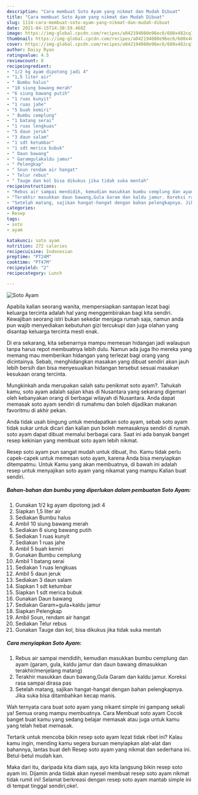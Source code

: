 ```yaml
---
description: "Cara membuat Soto Ayam yang nikmat dan Mudah Dibuat"
title: "Cara membuat Soto Ayam yang nikmat dan Mudah Dibuat"
slug: 1114-cara-membuat-soto-ayam-yang-nikmat-dan-mudah-dibuat
date: 2021-04-15T14:30:59.468Z
image: https://img-global.cpcdn.com/recipes/a042194080e96ec6/680x482cq70/soto-ayam-foto-resep-utama.jpg
thumbnail: https://img-global.cpcdn.com/recipes/a042194080e96ec6/680x482cq70/soto-ayam-foto-resep-utama.jpg
cover: https://img-global.cpcdn.com/recipes/a042194080e96ec6/680x482cq70/soto-ayam-foto-resep-utama.jpg
author: Daisy Ryan
ratingvalue: 4.5
reviewcount: 8
recipeingredient:
- "1/2 kg ayam dipotong jadi 4"
- "1,5 liter air"
- " Bumbu halus"
- "10 siung bawang merah"
- "6 siung bawang putih"
- "1 ruas kunyit"
- "1 ruas jahe"
- "5 buah kemiri"
- " Bumbu cemplung"
- "1 batang serai"
- "1 ruas lengkuas"
- "5 daun jeruk"
- "3 daun salam"
- "1 sdt ketumbar"
- "1 sdt merica bubuk"
- " Daun bawang"
- " Garamgulakaldu jamur"
- " Pelengkap"
- " Soun rendam air hangat"
- " Telur rebus"
- " Tauge dan kol bisa dikukus jika tidak suka mentah"
recipeinstructions:
- "Rebus air sampai mendidih, kemudian masukkan bumbu cemplung dan ayam (garam, gula, kaldu jamur dan daun bawang dimasukkan terakhir/menjelang matang)"
- "Terakhir masukkan daun bawang,Gula Garam dan kaldu jamur. Koreksi rasa sampai dirasa pas"
- "Setelah matang, sajikan hangat-hangat dengan bahan pelengkapnya. Jika suka bisa ditambahkan kecap manis."
categories:
- Resep
tags:
- soto
- ayam

katakunci: soto ayam 
nutrition: 272 calories
recipecuisine: Indonesian
preptime: "PT24M"
cooktime: "PT47M"
recipeyield: "2"
recipecategory: Lunch

---
```



![Soto Ayam](https://img-global.cpcdn.com/recipes/a042194080e96ec6/680x482cq70/soto-ayam-foto-resep-utama.jpg)

Apabila kalian seorang wanita, mempersiapkan santapan lezat bagi keluarga tercinta adalah hal yang menggembirakan bagi kita sendiri. Kewajiban seorang istri bukan sekedar menjaga rumah saja, namun anda pun wajib menyediakan kebutuhan gizi tercukupi dan juga olahan yang disantap keluarga tercinta mesti enak.

Di era  sekarang, kita sebenarnya mampu memesan hidangan jadi walaupun tanpa harus repot membuatnya lebih dulu. Namun ada juga lho mereka yang memang mau memberikan hidangan yang terlezat bagi orang yang dicintainya. Sebab, menghidangkan masakan yang dibuat sendiri akan jauh lebih bersih dan bisa menyesuaikan hidangan tersebut sesuai masakan kesukaan orang tercinta. 



Mungkinkah anda merupakan salah satu penikmat soto ayam?. Tahukah kamu, soto ayam adalah sajian khas di Nusantara yang sekarang digemari oleh kebanyakan orang di berbagai wilayah di Nusantara. Anda dapat memasak soto ayam sendiri di rumahmu dan boleh dijadikan makanan favoritmu di akhir pekan.

Anda tidak usah bingung untuk mendapatkan soto ayam, sebab soto ayam tidak sukar untuk dicari dan kalian pun boleh memasaknya sendiri di rumah. soto ayam dapat dibuat memalui berbagai cara. Saat ini ada banyak banget resep kekinian yang membuat soto ayam lebih nikmat.

Resep soto ayam pun sangat mudah untuk dibuat, lho. Kamu tidak perlu capek-capek untuk memesan soto ayam, karena Anda bisa menyiapkan ditempatmu. Untuk Kamu yang akan membuatnya, di bawah ini adalah resep untuk menyajikan soto ayam yang nikamat yang mampu Kalian buat sendiri.

<!--inarticleads1-->

##### Bahan-bahan dan bumbu yang diperlukan dalam pembuatan Soto Ayam:

1. Gunakan 1/2 kg ayam dipotong jadi 4
1. Siapkan 1,5 liter air
1. Sediakan  Bumbu halus
1. Ambil 10 siung bawang merah
1. Sediakan 6 siung bawang putih
1. Sediakan 1 ruas kunyit
1. Sediakan 1 ruas jahe
1. Ambil 5 buah kemiri
1. Gunakan  Bumbu cemplung
1. Ambil 1 batang serai
1. Sediakan 1 ruas lengkuas
1. Ambil 5 daun jeruk
1. Sediakan 3 daun salam
1. Siapkan 1 sdt ketumbar
1. Siapkan 1 sdt merica bubuk
1. Gunakan  Daun bawang
1. Sediakan  Garam+gula+kaldu jamur
1. Siapkan  Pelengkap
1. Ambil  Soun, rendam air hangat
1. Sediakan  Telur rebus
1. Gunakan  Tauge dan kol, bisa dikukus jika tidak suka mentah




<!--inarticleads2-->

##### Cara menyiapkan Soto Ayam:

1. Rebus air sampai mendidih, kemudian masukkan bumbu cemplung dan ayam (garam, gula, kaldu jamur dan daun bawang dimasukkan terakhir/menjelang matang)
1. Terakhir masukkan daun bawang,Gula Garam dan kaldu jamur. Koreksi rasa sampai dirasa pas
1. Setelah matang, sajikan hangat-hangat dengan bahan pelengkapnya. Jika suka bisa ditambahkan kecap manis.




Wah ternyata cara buat soto ayam yang nikamt simple ini gampang sekali ya! Semua orang mampu membuatnya. Cara Membuat soto ayam Cocok banget buat kamu yang sedang belajar memasak atau juga untuk kamu yang telah hebat memasak.

Tertarik untuk mencoba bikin resep soto ayam lezat tidak ribet ini? Kalau kamu ingin, mending kamu segera buruan menyiapkan alat-alat dan bahannya, lantas buat deh Resep soto ayam yang nikmat dan sederhana ini. Betul-betul mudah kan. 

Maka dari itu, daripada kita diam saja, ayo kita langsung bikin resep soto ayam ini. Dijamin anda tiidak akan nyesel membuat resep soto ayam nikmat tidak rumit ini! Selamat berkreasi dengan resep soto ayam mantab simple ini di tempat tinggal sendiri,oke!.

